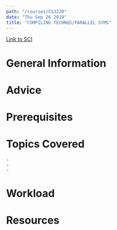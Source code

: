 ```yaml
---
path: "/courses/CS3220"
date: "Thu Sep 26 2019"
title: "COMPILING TECHNQS/PARALLEL SYMS"
---
```

[Link to SCI]("http://courses.sci.pitt.edu/courses/courses/view/CS-3220")

# General Information

# Advice


# Prerequisites
<!-- PREREQ_REPLACEMENT (Do not remove) -->

<!-- END PREREQ_REPLACEMENT (Do not remove) -->
# Topics Covered
	- 
	-
	-
# Workload

<!-- TESTIMONIALS
# Testimonials
This gets replaced with Gatsby, its
data comes from Google Sheets for easier
editing!
-->

# Resources
